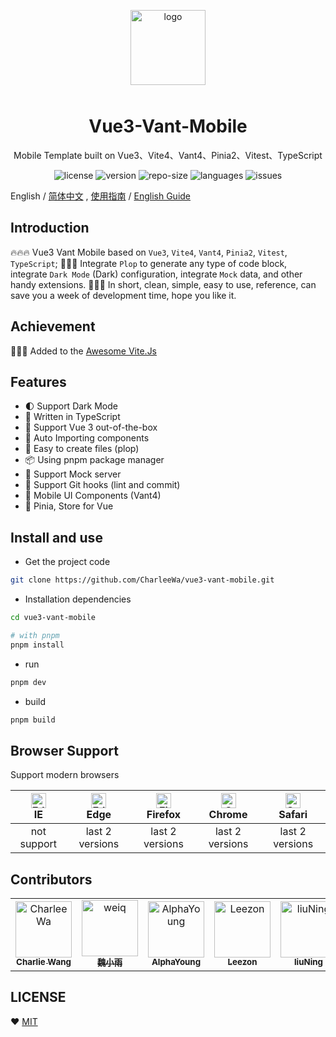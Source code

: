 <p align="center">
    <img alt="logo" src="https://opens-1308879050.cos.ap-beijing.myqcloud.com/vvm/logo.png" width="120" height="120" style="margin-bottom: 10px;">
</p>

<h1 align="center">Vue3-Vant-Mobile</h1>

<p align="center">Mobile Template built on Vue3、Vite4、Vant4、Pinia2、Vitest、TypeScript </p>

<p align="center">
  <img src="https://img.shields.io/github/license/CharleeWa/vue3-vant-mobile" alt="license" />
  <img src="https://img.shields.io/github/package-json/v/CharleeWa/vue3-vant-mobile" alt="version" />
  <img src="https://img.shields.io/github/repo-size/CharleeWa/vue3-vant-mobile" alt="repo-size" />
  <img src="https://img.shields.io/github/languages/top/CharleeWa/vue3-vant-mobile" alt="languages" />
  <img src="https://img.shields.io/github/issues-closed/CharleeWa/vue3-vant-mobile" alt="issues" />
</p>

English / [简体中文](./README-zh_CN.md) , [使用指南](./Guide-zh_CN.md) / [English Guide](./Guide.md)

## Introduction

🔥🔥🔥 Vue3 Vant Mobile based on `Vue3`, `Vite4`, `Vant4`, `Pinia2`, `Vitest`, `TypeScript`; 🚀🚀🚀 Integrate `Plop` to generate any type of code block, integrate `Dark Mode` (Dark) configuration, integrate `Mock` data, and other handy extensions. 💖💖💖 In short, clean, simple, easy to use, reference, can save you a week of development time, hope you like it.

## Achievement

🎉🎉🎉 Added to the [Awesome Vite.Js](https://github.com/vitejs/awesome-vite#vue-3)

## Features

- 🌓 Support Dark Mode
- 💪 Written in TypeScript
- 🚀 Support Vue 3 out-of-the-box
- 🤖 Auto Importing components
- 📄 Easy to create files (plop)
- 📦 Using pnpm package manager
- 💾 Support Mock server
- 🌈 Support Git hooks (lint and commit)
- 💖 Mobile UI Components (Vant4)
- 🍍 Pinia, Store for Vue

## Install and use

- Get the project code

```bash
git clone https://github.com/CharleeWa/vue3-vant-mobile.git
```

- Installation dependencies

```bash
cd vue3-vant-mobile

# with pnpm
pnpm install

```

- run

```bash
pnpm dev
```

- build

```bash
pnpm build
```

## Browser Support

Support modern browsers

| [<img src="https://raw.githubusercontent.com/alrra/browser-logos/master/src/edge/edge_48x48.png" alt=" Edge" width="24px" height="24px" />](http://godban.github.io/browsers-support-badges/)</br>IE | [<img src="https://raw.githubusercontent.com/alrra/browser-logos/master/src/edge/edge_48x48.png" alt=" Edge" width="24px" height="24px" />](http://godban.github.io/browsers-support-badges/)</br>Edge | [<img src="https://raw.githubusercontent.com/alrra/browser-logos/master/src/firefox/firefox_48x48.png" alt="Firefox" width="24px" height="24px" />](http://godban.github.io/browsers-support-badges/)</br>Firefox | [<img src="https://raw.githubusercontent.com/alrra/browser-logos/master/src/chrome/chrome_48x48.png" alt="Chrome" width="24px" height="24px" />](http://godban.github.io/browsers-support-badges/)</br>Chrome | [<img src="https://raw.githubusercontent.com/alrra/browser-logos/master/src/safari/safari_48x48.png" alt="Safari" width="24px" height="24px" />](http://godban.github.io/browsers-support-badges/)</br>Safari |
| :-: | :-: | :-: | :-: | :-: |
| not support | last 2 versions | last 2 versions | last 2 versions | last 2 versions |

## Contributors

<table>
<tr>
  <td align="center">
    <a href="https://github.com/CharleeWa">
      <img src="https://avatars.githubusercontent.com/u/22477554?s=96&v=4" width="90;" alt="CharleeWa"/>
      <br />
      <sub><b>Charlie Wang</b></sub>
    </a>
  </td>
  <td align="center">
    <a href="https://github.com/weiq">
      <img src="https://avatars.githubusercontent.com/u/1697158?v=4" width="90;" alt="weiq"/>
      <br />
      <sub><b>魏小雨</b></sub>
    </a>
  </td>
  <td align="center">
    <a href="https://github.com/AlphaYoung111">
      <img src="https://avatars.githubusercontent.com/u/54132313?v=4" width="90;" alt="AlphaYoung"/>
      <br />
      <sub><b>AlphaYoung</b></sub>
    </a>
  </td>
  <td align="center">
    <a href="https://github.com/Leezon">
      <img src="https://avatars.githubusercontent.com/u/38120280?v=4" width="90;" alt="Leezon"/>
      <br />
      <sub><b>Leezon</b></sub>
    </a>
  </td>
  <td align="center">
    <a href="https://github.com/leo4developer">
      <img src="https://avatars.githubusercontent.com/u/15160478?v=4" width="90;" alt="liuNing"/>
      <br />
      <sub><b>liuNing</b></sub>
    </a>
  </td>
  <td align="center">
    <a href="https://github.com/wswmsword">
      <img src="https://avatars.githubusercontent.com/u/26893092?v=4" width="90;" alt="wswmsword"/>
      <br />
      <sub><b>wswmsword</b></sub>
    </a>
  </td>
  <td align="center">
    <a href="https://github.com/Kysen777">
      <img src="https://avatars.githubusercontent.com/u/63892082?v=4" width="90;" alt="Kysen"/>
      <br />
      <sub><b>Kysen</b></sub>
    </a>
  </td>
</tr>
</table>

## LICENSE

♥️ [MIT](https://en.wikipedia.org/wiki/MIT_License)
